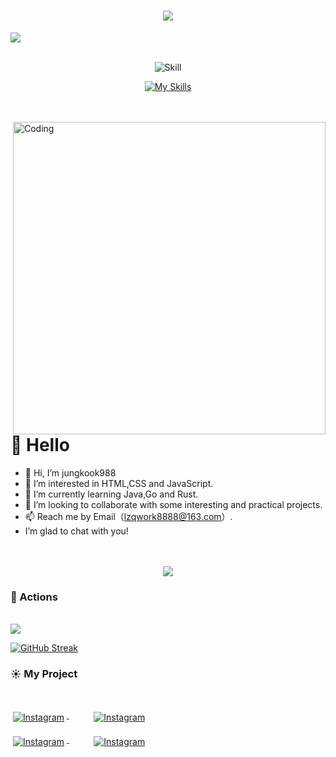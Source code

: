 <!-- Typing -->
<h1 align="center">
  <img src="https://readme-typing-svg.herokuapp.com/?lines=Welcome+To+My+Github!;My+name+is+jungkook988，;A+Front-end+Developer，;Also+a+Dancer。&center=true&size=32&color=333333&font=Yahei">
</h1>

<!-- Banner -->
<img src="https://user-images.githubusercontent.com/96401557/196701699-8749f074-2384-4ce0-908a-4b42e73ebe1e.png">

<br>
<br>

<!-- Skills -->
<div align="center">

![Skill](https://img.shields.io/badge/My_Skill👇-000?style=for-the-badge&logo=amp&logoColor=005AF0&center=true)

[![My Skills](https://skillicons.dev/icons?i=js,typescript,html,css,react,vue,webpack,vite,nodejs,mysql,electron,java,spring,redis,php)](https://skillicons.dev)
</div>

<br>
<br>

<!-- Introduce -->
<img align="right" width="500" src="https://www.mygo.ge/uploads/blog/1584023795.jpg" alt="Coding">

#  🙋 Hello

- 👋 Hi, I’m jungkook988
- 👀 I’m interested in HTML,CSS and JavaScript.
- 🌱 I’m currently learning Java,Go and Rust.
- 💞 I’m looking to collaborate with some interesting and practical projects.
- 📫 Reach me by Email（lzqwork8888@163.com）.
- I’m glad to chat with you!

<br>
<br>

<!-- Dynamic Snake -->
<div align="center">
  <img src="https://cdn.jsdelivr.net/gh/jungkook988/jungkook988/assets/github-contribution-grid-snake.svg" />
</div>

<!-- Commits -->
### 🚀 Actions

<br>

<!-- Analyise -->
<img src="https://github-readme-stats.vercel.app/api?username=jungkook988&show_icons=true&hide_border=true&theme=vue-dark" />

[![GitHub Streak](https://github-readme-streak-stats.herokuapp.com/?user=jungkook988&theme=blueberry) ](https://git.io/streak-stats)

<!-- Projects -->
### ☀️ My Project

<br>

<p align="left">
  <a href="https://github.com/jungkook988/koa-setup-branch">
   <img src="https://github-readme-stats.vercel.app/api/pin/?username=jungkook988&repo=koa-setup-branch&title_color=3f6ad6&text_color=ffffff&bg_color=50,65dad0,58bdec,4090cf,5b88eb,1d48e2&hide_border=true" alt="Instagram" style="vertical-align:top; margin:4px">
  </a>
  &nbsp&nbsp&nbsp&nbsp&nbsp&nbsp&nbsp&nbsp
  <a href="https://github.com/jungkook988/daily-css-challenges">
   <img src="https://github-readme-stats.vercel.app/api/pin/?username=jungkook988&repo=daily-css-challenges&title_color=3f6ad6&text_color=ffffff&bg_color=50,65dad0,58bdec,4090cf,5b88eb,1d48e2&hide_border=true" alt="Instagram" style="vertical-align:top; margin:4px">
  </a>
</p>

<p align="left">
  <a href="https://github.com/jungkook988/daily-typescript-challenges">
   <img src="https://github-readme-stats.vercel.app/api/pin/?username=jungkook988&repo=daily-typescript-challenges&title_color=3f6ad6&text_color=ffffff&bg_color=50,65dad0,58bdec,4090cf,5b88eb,1d48e2&hide_border=true" alt="Instagram" style="vertical-align:top; margin:4px">
  </a>
  &nbsp&nbsp&nbsp&nbsp&nbsp&nbsp&nbsp&nbsp
  <a href="https://github.com/jungkook988/daily-javascript-challenges">
   <img src="https://github-readme-stats.vercel.app/api/pin/?username=jungkook988&repo=daily-javascript-challenges&title_color=3f6ad6&text_color=ffffff&bg_color=50,65dad0,58bdec,4090cf,5b88eb,1d48e2&hide_border=true" alt="Instagram" style="vertical-align:top; margin:4px">
  </a> 
</p>
